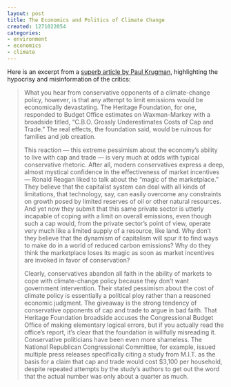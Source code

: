 ```yaml
---
layout: post
title: The Economics and Politics of Climate Change
created: 1271022054
categories:
- environment
- economics
- climate
---
```

Here is an excerpt from a <a href="http://www.nytimes.com/2010/04/11/magazine/11Economy-t.html">superb article by Paul Krugman</a>, highlighting the hypocrisy and misinformation of the critics:
<blockquote>What you hear from conservative opponents of a climate-change policy, however, is that any attempt to limit emissions would be economically devastating. The Heritage Foundation, for one, responded to Budget Office estimates on Waxman-Markey with a broadside titled, “C.B.O. Grossly Underestimates Costs of Cap and Trade.” The real effects, the foundation said, would be ruinous for families and job creation.

This reaction — this extreme pessimism about the economy’s ability to live with cap and trade — is very much at odds with typical conservative rhetoric. After all, modern conservatives express a deep, almost mystical confidence in the effectiveness of market incentives — Ronald Reagan liked to talk about the “magic of the marketplace.” They believe that the capitalist system can deal with all kinds of limitations, that technology, say, can easily overcome any constraints on growth posed by limited reserves of oil or other natural resources. And yet now they submit that this same private sector is utterly incapable of coping with a limit on overall emissions, even though such a cap would, from the private sector’s point of view, operate very much like a limited supply of a resource, like land. Why don’t they believe that the dynamism of capitalism will spur it to find ways to make do in a world of reduced carbon emissions? Why do they think the marketplace loses its magic as soon as market incentives are invoked in favor of conservation?

Clearly, conservatives abandon all faith in the ability of markets to cope with climate-change policy because they don’t want government intervention. Their stated pessimism about the cost of climate policy is essentially a political ploy rather than a reasoned economic judgment. The giveaway is the strong tendency of conservative opponents of cap and trade to argue in bad faith. That Heritage Foundation broadside accuses the Congressional Budget Office of making elementary logical errors, but if you actually read the office’s report, it’s clear that the foundation is willfully misreading it. Conservative politicians have been even more shameless. The National Republican Congressional Committee, for example, issued multiple press releases specifically citing a study from M.I.T. as the basis for a claim that cap and trade would cost $3,100 per household, despite repeated attempts by the study’s authors to get out the word that the actual number was only about a quarter as much. </blockquote>

